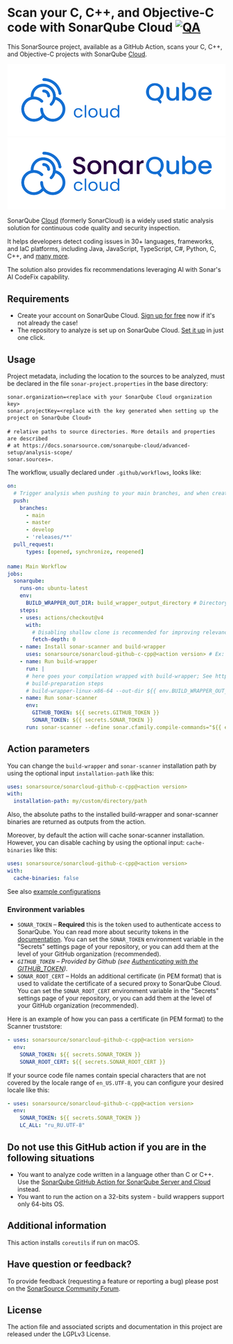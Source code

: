 # Scan your C, C++, and Objective-C code with SonarQube Cloud [![QA](https://github.com/SonarSource/sonarcloud-github-c-cpp/actions/workflows/qa.yml/badge.svg)](https://github.com/SonarSource/sonarcloud-github-c-cpp/actions/workflows/qa.yml)

This SonarSource project, available as a GitHub Action, scans your C, C++, and Objective-C projects with SonarQube [Cloud](https://www.sonarsource.com/products/sonarcloud/).

![Logo](./images/SQ_Logo_Cloud_Dark_Backgrounds.png#gh-dark-mode-only)
![Logo](./images/SQ_Logo_Cloud_Light_Backgrounds.png#gh-light-mode-only)

SonarQube [Cloud](https://www.sonarsource.com/products/sonarcloud/) (formerly SonarCloud) is a widely used static analysis solution for continuous code quality and security inspection.

It helps developers detect coding issues in 30+ languages, frameworks, and IaC platforms, including Java, JavaScript, TypeScript, C#, Python, C, C++, and [many more](https://www.sonarsource.com/knowledge/languages/).

The solution also provides fix recommendations leveraging AI with Sonar's AI CodeFix capability.

## Requirements

* Create your account on SonarQube Cloud. [Sign up for free](https://www.sonarsource.com/products/sonarcloud/signup/?utm_medium=referral&utm_source=github&utm_campaign=sc-signup&utm_content=signup-sonarcloud-listing-x-x&utm_term=ww-psp-x) now if it's not already the case!
* The repository to analyze is set up on SonarQube Cloud. [Set it up](https://sonarcloud.io/projects/create) in just one click.

## Usage

Project metadata, including the location to the sources to be analyzed, must be declared in the file `sonar-project.properties` in the base directory:

```properties
sonar.organization=<replace with your SonarQube Cloud organization key>
sonar.projectKey=<replace with the key generated when setting up the project on SonarQube Cloud>

# relative paths to source directories. More details and properties are described
# at https://docs.sonarsource.com/sonarqube-cloud/advanced-setup/analysis-scope/
sonar.sources=.
```

The workflow, usually declared under `.github/workflows`, looks like:

```yaml
on:
  # Trigger analysis when pushing to your main branches, and when creating a pull request.
  push:
    branches:
      - main
      - master
      - develop
      - 'releases/**'
  pull_request:
      types: [opened, synchronize, reopened]

name: Main Workflow
jobs:
  sonarqube:
    runs-on: ubuntu-latest
    env:
      BUILD_WRAPPER_OUT_DIR: build_wrapper_output_directory # Directory where build-wrapper output will be placed
    steps:
    - uses: actions/checkout@v4
      with:
        # Disabling shallow clone is recommended for improving relevancy of reporting
        fetch-depth: 0
    - name: Install sonar-scanner and build-wrapper
      uses: sonarsource/sonarcloud-github-c-cpp@<action version> # Ex: v4.0.0, See the latest version at https://github.com/marketplace/actions/sonarcloud-scan-for-c-and-c
    - name: Run build-wrapper
      run: |
      # here goes your compilation wrapped with build-wrapper; See https://docs.sonarsource.com/sonarqube-cloud/advanced-setup/languages/c-family/overview/#analysis-steps-using-build-wrapper for more information
      # build-preparation steps
      # build-wrapper-linux-x86-64 --out-dir ${{ env.BUILD_WRAPPER_OUT_DIR }} build-command
    - name: Run sonar-scanner
      env:
        GITHUB_TOKEN: ${{ secrets.GITHUB_TOKEN }}
        SONAR_TOKEN: ${{ secrets.SONAR_TOKEN }}
      run: sonar-scanner --define sonar.cfamily.compile-commands="${{ env.BUILD_WRAPPER_OUT_DIR }}/compile_commands.json" #Consult https://docs.sonarcloud.io/advanced-setup/ci-based-analysis/sonarscanner-cli/ for more information and options
```

## Action parameters

You can change the `build-wrapper` and `sonar-scanner` installation path by using the optional input `installation-path` like this:

```yaml
uses: sonarsource/sonarcloud-github-c-cpp@<action version>
with:
  installation-path: my/custom/directory/path
```

Also, the absolute paths to the installed build-wrapper and sonar-scanner binaries are returned as outputs from the action.

Moreover, by default the action will cache sonar-scanner installation. However, you can disable caching by using the optional input: `cache-binaries` like this:
```yaml
uses: sonarsource/sonarcloud-github-c-cpp@<action version>
with:
  cache-binaries: false
```

See also [example configurations](https://github.com/sonarsource-cfamily-examples?q=gh-actions-sc&type=all&language=&sort=)

### Environment variables

- `SONAR_TOKEN` – **Required** this is the token used to authenticate access to SonarQube. You can read more about security tokens in the [documentation](https://docs.sonarsource.com/sonarqube-cloud/managing-your-account/managing-tokens/). You can set the `SONAR_TOKEN` environment variable in the "Secrets" settings page of your repository, or you can add them at the level of your GitHub organization (recommended).
- *`GITHUB_TOKEN` – Provided by Github (see [Authenticating with the GITHUB_TOKEN](https://help.github.com/en/actions/automating-your-workflow-with-github-actions/authenticating-with-the-github_token)).*
- `SONAR_ROOT_CERT` – Holds an additional certificate (in PEM format) that is used to validate the certificate of a secured proxy to SonarQube Cloud. You can set the `SONAR_ROOT_CERT` environment variable in the "Secrets" settings page of your repository, or you can add them at the level of your GitHub organization (recommended).

Here is an example of how you can pass a certificate (in PEM format) to the Scanner truststore:

```yaml
- uses: sonarsource/sonarcloud-github-c-cpp@<action version>
  env:
    SONAR_TOKEN: ${{ secrets.SONAR_TOKEN }}
    SONAR_ROOT_CERT: ${{ secrets.SONAR_ROOT_CERT }}
```

If your source code file names contain special characters that are not covered by the locale range of `en_US.UTF-8`, you can configure your desired locale like this:

```yaml
- uses: sonarsource/sonarcloud-github-c-cpp@<action version>
  env:
    SONAR_TOKEN: ${{ secrets.SONAR_TOKEN }}
    LC_ALL: "ru_RU.UTF-8"
```

## Do not use this GitHub action if you are in the following situations

* You want to analyze code written in a language other than C or C++. Use the [SonarQube GitHub Action for SonarQube Server and Cloud](https://github.com/SonarSource/sonarqube-scan-action/) instead.
* You want to run the action on a 32-bits system - build wrappers support only 64-bits OS.

## Additional information

This action installs `coreutils` if run on macOS.

## Have question or feedback?

To provide feedback (requesting a feature or reporting a bug) please post on the [SonarSource Community Forum](https://community.sonarsource.com/tags/c/help/sc/9/github-actions).

## License

The action file and associated scripts and documentation in this project are released under the LGPLv3 License.
